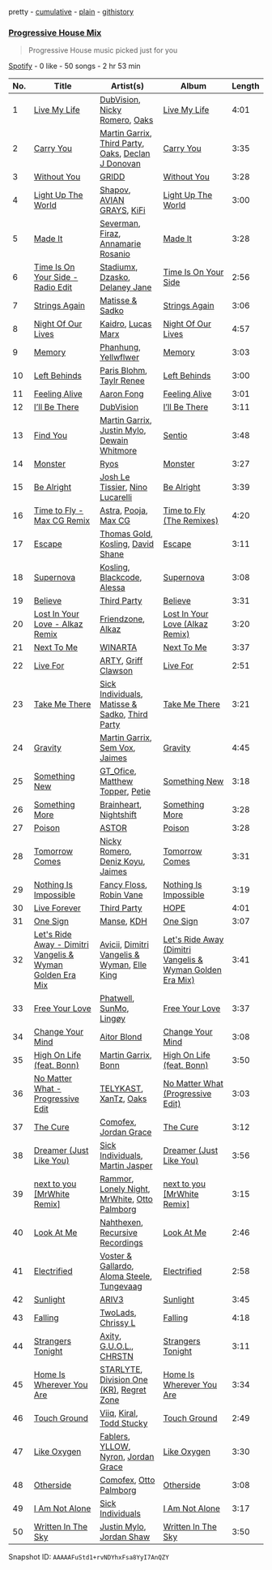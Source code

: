 pretty - [cumulative](/playlists/cumulative/37i9dQZF1EIfwlfJi9BTMY.md) - [plain](/playlists/plain/37i9dQZF1EIfwlfJi9BTMY) - [githistory](https://github.githistory.xyz/mdn522/spotify-playlist-archive/blob/main/playlists/plain/37i9dQZF1EIfwlfJi9BTMY)

### [Progressive House Mix](https://open.spotify.com/playlist/37i9dQZF1EIfwlfJi9BTMY)

> Progressive House music picked just for you

[Spotify](https://open.spotify.com/user/spotify) - 0 like - 50 songs - 2 hr 53 min

| No. | Title | Artist(s) | Album | Length |
|---|---|---|---|---|
| 1 | [Live My Life](https://open.spotify.com/track/2a0Az8oSMkiZjOpWNzXICs) | [DubVision](https://open.spotify.com/artist/3XINWZaloea97SIRiyTJxX), [Nicky Romero](https://open.spotify.com/artist/5ChF3i92IPZHduM7jN3dpg), [Oaks](https://open.spotify.com/artist/1X2sRzO3K7Uvry9JWbG2iO) | [Live My Life](https://open.spotify.com/album/7C4dHLELP7ivO6HXeLltK3) | 4:01 |
| 2 | [Carry You](https://open.spotify.com/track/31ZO9XuKt48Qb2eUTBynd2) | [Martin Garrix](https://open.spotify.com/artist/60d24wfXkVzDSfLS6hyCjZ), [Third Party](https://open.spotify.com/artist/2J80qXI4NHKpq5RT3xUF7V), [Oaks](https://open.spotify.com/artist/1X2sRzO3K7Uvry9JWbG2iO), [Declan J Donovan](https://open.spotify.com/artist/6bh228LGC3eAzbplPWV02r) | [Carry You](https://open.spotify.com/album/1EHfXHtB9Ynnia0yZhV6HO) | 3:35 |
| 3 | [Without You](https://open.spotify.com/track/0aphKeY5JAkpk7dWqoxc7V) | [GRIDD](https://open.spotify.com/artist/0DkbVPnPYWv5BXxVKoxN60) | [Without You](https://open.spotify.com/album/40lC4hUqusH3NfNqMjmsWh) | 3:28 |
| 4 | [Light Up The World](https://open.spotify.com/track/2gQNbwxrIa2zerMmzHuLxG) | [Shapov](https://open.spotify.com/artist/36VSvhsPFTdsj1CtmatPiQ), [AVIAN GRAYS](https://open.spotify.com/artist/6StTE02qIwbcJjGEDSZgg5), [KiFi](https://open.spotify.com/artist/4C26PDH7q4oJazjcHlSekc) | [Light Up The World](https://open.spotify.com/album/0Kh5WfTNcO7kOrtoXTNdiH) | 3:00 |
| 5 | [Made It](https://open.spotify.com/track/312g2rLQCwyc2y7R17p8xI) | [Severman](https://open.spotify.com/artist/4kiGFkkVQVz9a8XIw8lX7u), [Firaz](https://open.spotify.com/artist/7raBO1lYJ8ov4ourXodNrQ), [Annamarie Rosanio](https://open.spotify.com/artist/7LtYuMQ3wFY4fGX8Rvq6gD) | [Made It](https://open.spotify.com/album/4YP6uB4jGWHak5IjXTLMcy) | 3:28 |
| 6 | [Time Is On Your Side \- Radio Edit](https://open.spotify.com/track/01J6iy59nDgDoEd0nhqgcu) | [Stadiumx](https://open.spotify.com/artist/0DRf6JJDQnRnz0Yp209CmH), [Dzasko](https://open.spotify.com/artist/2nBYkTeSTO2e4B6m3HBEAi), [Delaney Jane](https://open.spotify.com/artist/3fuxStOqQv8TiytHeuGiE8) | [Time Is On Your Side](https://open.spotify.com/album/5Jp5SxdlZ0nyFtj1YEms0p) | 2:56 |
| 7 | [Strings Again](https://open.spotify.com/track/0TzHJW1n7LfBGNsQavjpSB) | [Matisse & Sadko](https://open.spotify.com/artist/2QMCcKIPHnjQaPPgoEst88) | [Strings Again](https://open.spotify.com/album/3VpTIvZohI4nAt3cMcC4Gl) | 3:06 |
| 8 | [Night Of Our Lives](https://open.spotify.com/track/75rNHU2tVffyUHH0QcavSv) | [Kaidro](https://open.spotify.com/artist/5cofRYrqWWoDByaV4GiodV), [Lucas Marx](https://open.spotify.com/artist/0byRxHbgxjX6AG33hitWAV) | [Night Of Our Lives](https://open.spotify.com/album/27W18gW089Qx1Z3Ne3oTLi) | 4:57 |
| 9 | [Memory](https://open.spotify.com/track/01aPOouHjMdryXEYShSKek) | [Phanhung](https://open.spotify.com/artist/3Yz0ljszozULd1CNheVw30), [Yellwflwer](https://open.spotify.com/artist/7yJ6JIPHYqJ7sbMBtAXB6v) | [Memory](https://open.spotify.com/album/2bc6rgYxt7X7WrHCsxK4dA) | 3:03 |
| 10 | [Left Behinds](https://open.spotify.com/track/0Z2ZyvbGcEqoyS9YFNOOMC) | [Paris Blohm](https://open.spotify.com/artist/5lXf3xjcLx6BmYMY6TvczJ), [Taylr Renee](https://open.spotify.com/artist/27feHJH3VKyk8FgOndiWU8) | [Left Behinds](https://open.spotify.com/album/3Jnky5FTXrmA6IIdbMkWd7) | 3:00 |
| 11 | [Feeling Alive](https://open.spotify.com/track/1RdCn22EBKf5djGBzyyAVK) | [Aaron Fong](https://open.spotify.com/artist/6kMTv0iBCdI6axOqWyZoi8) | [Feeling Alive](https://open.spotify.com/album/4szQNx5OjD29ru1toIXp0b) | 3:01 |
| 12 | [I’ll Be There](https://open.spotify.com/track/21w8Ns4eTUnr3j2f4t6ICL) | [DubVision](https://open.spotify.com/artist/3XINWZaloea97SIRiyTJxX) | [I’ll Be There](https://open.spotify.com/album/23Dz0Ch87tRnPu8VCe8O3W) | 3:11 |
| 13 | [Find You](https://open.spotify.com/track/3vj76vOcRtTSwKREtkh6b7) | [Martin Garrix](https://open.spotify.com/artist/60d24wfXkVzDSfLS6hyCjZ), [Justin Mylo](https://open.spotify.com/artist/7MFJyevu6jq0shwDuVLymu), [Dewain Whitmore](https://open.spotify.com/artist/1E1W3to8HhGSkkIEUMwEjd) | [Sentio](https://open.spotify.com/album/45gsxfnJ5Nt2RZp82SQenc) | 3:48 |
| 14 | [Monster](https://open.spotify.com/track/2lof6apYXKtGkv0ErpTCCh) | [Ryos](https://open.spotify.com/artist/7us9kFadl2fztbHSvlNk6M) | [Monster](https://open.spotify.com/album/2BVRBB8tVpIdT2bozeqJet) | 3:27 |
| 15 | [Be Alright](https://open.spotify.com/track/1auiQnVfdrGHI412rWd65v) | [Josh Le Tissier](https://open.spotify.com/artist/69pPboQes8it3uCuKTF3l9), [Nino Lucarelli](https://open.spotify.com/artist/2Z6k8JBzhJPPRIAyKaUEJZ) | [Be Alright](https://open.spotify.com/album/4QOVBALyh2NYh7NTTAEdAy) | 3:39 |
| 16 | [Time to Fly \- Max CG Remix](https://open.spotify.com/track/1YM3TpZJSVbmzPeY6A0IrT) | [Astra](https://open.spotify.com/artist/1Peg1XUBp9eJzujhjvd20S), [Pooja](https://open.spotify.com/artist/2nTz55h28JrwGblewqF5K1), [Max CG](https://open.spotify.com/artist/3Bo4OJWYFAqzy222Dtj027) | [Time to Fly \(The Remixes\)](https://open.spotify.com/album/5rXVBatm2wlMbsJUJLtWI9) | 4:20 |
| 17 | [Escape](https://open.spotify.com/track/1HAT2xjWigUkMNhVujv76d) | [Thomas Gold](https://open.spotify.com/artist/1XLjkBxFokuDTlHt0mQkRe), [Kosling](https://open.spotify.com/artist/1dsilrkrvxXE6I02SWfDYD), [David Shane](https://open.spotify.com/artist/3Ao6gAvkCZUtj4ALBjNmXV) | [Escape](https://open.spotify.com/album/7M0peIsQ3YMG8WQJfGKSoA) | 3:11 |
| 18 | [Supernova](https://open.spotify.com/track/0NXXM3KlLCKL2p7adZwtPW) | [Kosling](https://open.spotify.com/artist/1dsilrkrvxXE6I02SWfDYD), [Blackcode](https://open.spotify.com/artist/2O0GPxVfZuYNQP0V6mJ3FL), [Alessa](https://open.spotify.com/artist/5HkbMgVDW1phozbJsLvVVk) | [Supernova](https://open.spotify.com/album/0g1o8yIHeTBXkZKmSsceUl) | 3:08 |
| 19 | [Believe](https://open.spotify.com/track/55bRlRgB1055cuJ0xnvo8R) | [Third Party](https://open.spotify.com/artist/2J80qXI4NHKpq5RT3xUF7V) | [Believe](https://open.spotify.com/album/0gdOg7Dga6Mf0LiDZxWGmk) | 3:31 |
| 20 | [Lost In Your Love \- Alkaz Remix](https://open.spotify.com/track/0B8tteaC3h0B5EkeA4BAWN) | [Friendzone](https://open.spotify.com/artist/71wgN1CedM2DoHelVrI87x), [Alkaz](https://open.spotify.com/artist/0kTZZdRDF3KIno7fdmLpss) | [Lost In Your Love \(Alkaz Remix\)](https://open.spotify.com/album/6ni1QcWu53oxMATfXTw25t) | 3:20 |
| 21 | [Next To Me](https://open.spotify.com/track/22inRznmzegG0brXxTZtAB) | [WINARTA](https://open.spotify.com/artist/4pmANSOlqm7SAJ3Vfwfj8s) | [Next To Me](https://open.spotify.com/album/2q0BD3BW2jdIx8eMD21Jwl) | 3:37 |
| 22 | [Live For](https://open.spotify.com/track/0F9fZwEu2cWSgqoRWzAtAS) | [ARTY](https://open.spotify.com/artist/1rSGNXhhYuWoq9BEz5DZGO), [Griff Clawson](https://open.spotify.com/artist/3dIbvdQQd3HXfQcRjR6lb7) | [Live For](https://open.spotify.com/album/075Aglr1S2AQZRNKv13Ho7) | 2:51 |
| 23 | [Take Me There](https://open.spotify.com/track/2cgdfL5C5P3xSm4tooGBXu) | [Sick Individuals](https://open.spotify.com/artist/0XqFDQJjqW5PfhfBCb53LR), [Matisse & Sadko](https://open.spotify.com/artist/2QMCcKIPHnjQaPPgoEst88), [Third Party](https://open.spotify.com/artist/2J80qXI4NHKpq5RT3xUF7V) | [Take Me There](https://open.spotify.com/album/1407RKhcxe58TPTwOtp9vF) | 3:21 |
| 24 | [Gravity](https://open.spotify.com/track/1vMMwDCd1Hnb91a3x9MdfX) | [Martin Garrix](https://open.spotify.com/artist/60d24wfXkVzDSfLS6hyCjZ), [Sem Vox](https://open.spotify.com/artist/4j6FBtbchyfFhBrCw9eT45), [Jaimes](https://open.spotify.com/artist/6EdfpkgBzauysFts2D0LSO) | [Gravity](https://open.spotify.com/album/5XjuB8WjardHuZpaMy6LXP) | 4:45 |
| 25 | [Something New](https://open.spotify.com/track/6A1EYt8DzlTXxPDIkhyImO) | [GT\_Ofice](https://open.spotify.com/artist/0KdM0f9BzAkPzHFxxnn2tS), [Matthew Topper](https://open.spotify.com/artist/2SCIZQ3ObhbM9mvisSD4B2), [Petie](https://open.spotify.com/artist/7jqZHBhCdHgs8XyWjvgWFb) | [Something New](https://open.spotify.com/album/77L5m6Cm5Sj9Wg3MIESkyL) | 3:18 |
| 26 | [Something More](https://open.spotify.com/track/0H43gtjtWpb02XaUY7SOqf) | [Brainheart](https://open.spotify.com/artist/6WbG5UvM4fTvxSms7Gj2hI), [Nightshift](https://open.spotify.com/artist/7bi9sDWFhwF91OhrBl4V2S) | [Something More](https://open.spotify.com/album/1Ovm0bnEvWHrvBic9WfNp8) | 3:28 |
| 27 | [Poison](https://open.spotify.com/track/4mjW4LmW5qw1Rxm7WjyYk2) | [ASTOR](https://open.spotify.com/artist/3My8e3DuKpRo0uhuIX5lpR) | [Poison](https://open.spotify.com/album/6AsIltcBFXHLBnweUxfNdb) | 3:28 |
| 28 | [Tomorrow Comes](https://open.spotify.com/track/3grXANppXUHlF4KCHxPcST) | [Nicky Romero](https://open.spotify.com/artist/5ChF3i92IPZHduM7jN3dpg), [Deniz Koyu](https://open.spotify.com/artist/39PhMWg1aAuuZcph0OXGu6), [Jaimes](https://open.spotify.com/artist/6EdfpkgBzauysFts2D0LSO) | [Tomorrow Comes](https://open.spotify.com/album/1qpYpWLFMQb2PKMrXjMull) | 3:31 |
| 29 | [Nothing Is Impossible](https://open.spotify.com/track/7wpCDAi18aDMATzqove63i) | [Fancy Floss](https://open.spotify.com/artist/36Qux635tnV9mSMJNOGUGo), [Robin Vane](https://open.spotify.com/artist/4staIXcWEmr34cRhsDp8nW) | [Nothing Is Impossible](https://open.spotify.com/album/6NhPyMx8lrwWsumV3WBFRL) | 3:19 |
| 30 | [Live Forever](https://open.spotify.com/track/3UidkynpEshXFzYKo5ahAd) | [Third Party](https://open.spotify.com/artist/2J80qXI4NHKpq5RT3xUF7V) | [HOPE](https://open.spotify.com/album/1DwFjjaJSW7OIbiCoJu05D) | 4:01 |
| 31 | [One Sign](https://open.spotify.com/track/0sv7ddaMVg4hXaAHuMGLlJ) | [Manse](https://open.spotify.com/artist/2jGvmFH6YE352p9LKmuB0y), [KDH](https://open.spotify.com/artist/7n5vSYBZcqMfr8zHl6rdcx) | [One Sign](https://open.spotify.com/album/5QUvvmco9RwlXbTBByUcxZ) | 3:07 |
| 32 | [Let's Ride Away \- Dimitri Vangelis & Wyman Golden Era Mix](https://open.spotify.com/track/0B8JaLnQUHkJMBMbPah0Gx) | [Avicii](https://open.spotify.com/artist/1vCWHaC5f2uS3yhpwWbIA6), [Dimitri Vangelis & Wyman](https://open.spotify.com/artist/10hGPIDZi33LRaYRIq3Bh4), [Elle King](https://open.spotify.com/artist/3bhu7P5PfngueRHiB9hjcx) | [Let's Ride Away \(Dimitri Vangelis & Wyman Golden Era Mix\)](https://open.spotify.com/album/4chnQRrrqpVDbYBU2r1H8u) | 3:41 |
| 33 | [Free Your Love](https://open.spotify.com/track/4Pm2IwI3UXnEgh73twdPvB) | [Phatwell](https://open.spotify.com/artist/56lYsptWL0AlFWoU0edXQI), [SunMo](https://open.spotify.com/artist/3DE2crDXlMv5JiMSknvIcn), [Lingøy](https://open.spotify.com/artist/3eT8Qdj5NTNvResIOZEIQP) | [Free Your Love](https://open.spotify.com/album/1A4wiFXglHDVHLJ96swv22) | 3:37 |
| 34 | [Change Your Mind](https://open.spotify.com/track/63kT51KVvVPDyZ0YnuSBjz) | [Aitor Blond](https://open.spotify.com/artist/0EZZACkqMNoanyuwtZed6v) | [Change Your Mind](https://open.spotify.com/album/7ByD7z3igWQS92N67Usn9g) | 3:08 |
| 35 | [High On Life \(feat\. Bonn\)](https://open.spotify.com/track/4ut5G4rgB1ClpMTMfjoIuy) | [Martin Garrix](https://open.spotify.com/artist/60d24wfXkVzDSfLS6hyCjZ), [Bonn](https://open.spotify.com/artist/7Io0XduXk7aOHFHA7sLru2) | [High On Life \(feat\. Bonn\)](https://open.spotify.com/album/1GUfof1gHsqYjoHFym3aim) | 3:50 |
| 36 | [No Matter What \- Progressive Edit](https://open.spotify.com/track/3d9VgVxY5VH0HNM65rEBWm) | [TELYKAST](https://open.spotify.com/artist/7vWC03wqXwUqjPON8hc1tz), [XanTz](https://open.spotify.com/artist/1yxi0xpEv8NEWrMHGtyKHB), [Oaks](https://open.spotify.com/artist/1X2sRzO3K7Uvry9JWbG2iO) | [No Matter What \(Progressive Edit\)](https://open.spotify.com/album/0HlOJ6nN6HCrJ4kjFi3nYU) | 3:03 |
| 37 | [The Cure](https://open.spotify.com/track/3XvFDtB68vNaGYwWv95wY9) | [Comofex](https://open.spotify.com/artist/1UtpVXonNjhemt3AdtxsYQ), [Jordan Grace](https://open.spotify.com/artist/0NST5cNxDtRZuToY6ngC0k) | [The Cure](https://open.spotify.com/album/0b1LVroJpvml0C3ofnK1bk) | 3:12 |
| 38 | [Dreamer \(Just Like You\)](https://open.spotify.com/track/0MnLdrsCrKXC0fHASdJbDg) | [Sick Individuals](https://open.spotify.com/artist/0XqFDQJjqW5PfhfBCb53LR), [Martin Jasper](https://open.spotify.com/artist/7vcAIkOgnOD1L8aXk7YheZ) | [Dreamer \(Just Like You\)](https://open.spotify.com/album/63CXSwVaqqFifycwbhqPZi) | 3:56 |
| 39 | [next to you \[MrWhite Remix\]](https://open.spotify.com/track/3YXENx81lxX6JrCRV3BfcH) | [Rammor](https://open.spotify.com/artist/73147xL7gw2ilXfbVPzTuw), [Lonely Night](https://open.spotify.com/artist/5z7pjN7SUEN8nZFOO4MWhx), [MrWhite](https://open.spotify.com/artist/4HD8ewNDLIhBO5f0N15J2h), [Otto Palmborg](https://open.spotify.com/artist/1YQWn973MCGK5yzVeukVtc) | [next to you \[MrWhite Remix\]](https://open.spotify.com/album/45ZxmHmTHxhtBIBvt0bw8D) | 3:15 |
| 40 | [Look At Me](https://open.spotify.com/track/30AmdlZQ8xcXXDudHmolvb) | [Nahthexen](https://open.spotify.com/artist/50Wr9pY9PE8BU4F34ADQtq), [Recursive Recordings](https://open.spotify.com/artist/1eH6oJbpASBjGWl0TfHcBM) | [Look At Me](https://open.spotify.com/album/5J9kScXScwDNODi1vN4Gup) | 2:46 |
| 41 | [Electrified](https://open.spotify.com/track/2qa9Bf1C3rk92oUxDFk2iY) | [Voster & Gallardo](https://open.spotify.com/artist/6an7Tt4XKUfDucWZUXflvl), [Aloma Steele](https://open.spotify.com/artist/0Th7ebqyWRIwNfNDIkEpNX), [Tungevaag](https://open.spotify.com/artist/49CE2ffZ6Z3zeYSDauSKck) | [Electrified](https://open.spotify.com/album/2bE5HUeBgo9pfz10VVbLlG) | 2:58 |
| 42 | [Sunlight](https://open.spotify.com/track/0ndwPr4ylvqX3DQAFuyZrO) | [ARIV3](https://open.spotify.com/artist/3mvJ9WL5pnJmSdozfIDAiP) | [Sunlight](https://open.spotify.com/album/642IX7bVT9MBSuhsktNQnx) | 3:45 |
| 43 | [Falling](https://open.spotify.com/track/4JPS70XRK9BnuNR5Fp11TD) | [TwoLads](https://open.spotify.com/artist/7DqgHvolxVxdPhS8l6EaPz), [Chrissy L](https://open.spotify.com/artist/2UBFJn6tSTpArIfyF3DmnP) | [Falling](https://open.spotify.com/album/3KcKVWi78o76x4Kx1IIa1c) | 4:18 |
| 44 | [Strangers Tonight](https://open.spotify.com/track/7bOLohq0a1miutl6fZZMsr) | [Axity](https://open.spotify.com/artist/4TEOItM1eSa55pK44NiEhp), [G.U.O.L.](https://open.spotify.com/artist/2wZaQyJOZ7y68O1cayCN16), [CHRSTN](https://open.spotify.com/artist/5AiZPolHgdO2anrrBoM5ds) | [Strangers Tonight](https://open.spotify.com/album/38OFsPYY8PXrCMi4kja2QZ) | 3:11 |
| 45 | [Home Is Wherever You Are](https://open.spotify.com/track/0h6yw25Bn3J5USdrhXeI0A) | [STARLYTE](https://open.spotify.com/artist/32UL2dRIFoeUL3ViLatNGv), [Division One \(KR\)](https://open.spotify.com/artist/75J7BYbQY3qfVdQh1BMPbZ), [Regret Zone](https://open.spotify.com/artist/51KxY5X4iikotTkVIZxawO) | [Home Is Wherever You Are](https://open.spotify.com/album/17sCGpseGr98Slgj11IrnX) | 3:34 |
| 46 | [Touch Ground](https://open.spotify.com/track/4DWadTp7ItnelVsgmZcs41) | [Viiq](https://open.spotify.com/artist/4hHvJgsm5erOOP97SBJ8uQ), [Kiral](https://open.spotify.com/artist/4OG7tTJTMgFkSIZBoRmQvQ), [Todd Stucky](https://open.spotify.com/artist/2ESTFvdYPDHBC4cdf5CTl4) | [Touch Ground](https://open.spotify.com/album/0CZAGGza2R5mrJzBnZVWWx) | 2:49 |
| 47 | [Like Oxygen](https://open.spotify.com/track/2ygcnmftWzUtjM0KiPvrRz) | [Fablers](https://open.spotify.com/artist/54XePvvWvcqPr7Jj95qOWX), [YLLOW](https://open.spotify.com/artist/2V4UFfOx7rKFQffasDTLEp), [Nyron](https://open.spotify.com/artist/5Oi2wqYtdQoyK1tmmhy3ZG), [Jordan Grace](https://open.spotify.com/artist/0NST5cNxDtRZuToY6ngC0k) | [Like Oxygen](https://open.spotify.com/album/6Hjgz40kbFMqtj7ghUZOrk) | 3:30 |
| 48 | [Otherside](https://open.spotify.com/track/0qP5PqyVOgCEZQIg4l4Zei) | [Comofex](https://open.spotify.com/artist/1UtpVXonNjhemt3AdtxsYQ), [Otto Palmborg](https://open.spotify.com/artist/5yyvqNtJZVartFgZ45oohu) | [Otherside](https://open.spotify.com/album/7iarim08zLWhoeyw6wf6om) | 3:08 |
| 49 | [I Am Not Alone](https://open.spotify.com/track/71XHLubd7jxAdg2c74rM1k) | [Sick Individuals](https://open.spotify.com/artist/0XqFDQJjqW5PfhfBCb53LR) | [I Am Not Alone](https://open.spotify.com/album/55lxLinhvBw7i98d54VeXn) | 3:17 |
| 50 | [Written In The Sky](https://open.spotify.com/track/0vhatQLu9GSIIGDaREdvzi) | [Justin Mylo](https://open.spotify.com/artist/7MFJyevu6jq0shwDuVLymu), [Jordan Shaw](https://open.spotify.com/artist/6Z8vLeI1ZMj2kzTNWVOBXr) | [Written In The Sky](https://open.spotify.com/album/55oKYr6Exi5r5PrHoOttjP) | 3:50 |

Snapshot ID: `AAAAAFuStd1+rvNDYhxFsa8YyI7AnQZY`
